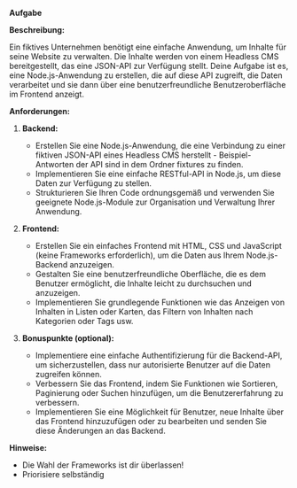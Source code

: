 
**Aufgabe**

**Beschreibung:**

Ein fiktives Unternehmen benötigt eine einfache Anwendung, um Inhalte für seine Website zu verwalten. Die Inhalte werden von einem Headless CMS bereitgestellt, das eine JSON-API zur Verfügung stellt. Deine Aufgabe ist es, eine Node.js-Anwendung zu erstellen, die auf diese API zugreift, die Daten verarbeitet und sie dann über eine benutzerfreundliche Benutzeroberfläche im Frontend anzeigt.

**Anforderungen:**

1. **Backend:**
    - Erstellen Sie eine Node.js-Anwendung, die eine Verbindung zu einer fiktiven JSON-API eines Headless CMS herstellt - Beispiel-Antworten der API sind in dem Ordner fixtures zu finden.
    - Implementieren Sie eine einfache RESTful-API in Node.js, um diese Daten zur Verfügung zu stellen.
    - Strukturieren Sie Ihren Code ordnungsgemäß und verwenden Sie geeignete Node.js-Module zur Organisation und Verwaltung Ihrer Anwendung.

2. **Frontend:**
    - Erstellen Sie ein einfaches Frontend mit HTML, CSS und JavaScript (keine Frameworks erforderlich), um die Daten aus Ihrem Node.js-Backend anzuzeigen.
    - Gestalten Sie eine benutzerfreundliche Oberfläche, die es dem Benutzer ermöglicht, die Inhalte leicht zu durchsuchen und anzuzeigen.
    - Implementieren Sie grundlegende Funktionen wie das Anzeigen von Inhalten in Listen oder Karten, das Filtern von Inhalten nach Kategorien oder Tags usw.

3. **Bonuspunkte (optional):**
    - Implementiere eine einfache Authentifizierung für die Backend-API, um sicherzustellen, dass nur autorisierte Benutzer auf die Daten zugreifen können.
    - Verbessern Sie das Frontend, indem Sie Funktionen wie Sortieren, Paginierung oder Suchen hinzufügen, um die Benutzererfahrung zu verbessern.
    - Implementieren Sie eine Möglichkeit für Benutzer, neue Inhalte über das Frontend hinzuzufügen oder zu bearbeiten und senden Sie diese Änderungen an das Backend.

**Hinweise:**
- Die Wahl der Frameworks ist dir überlassen!
- Priorisiere selbständig